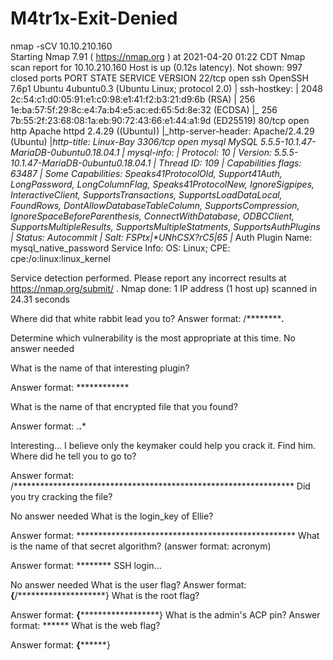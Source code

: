 # M4tr1x-Exit-Denied

nmap -sCV 10.10.210.160      
Starting Nmap 7.91 ( https://nmap.org ) at 2021-04-20 01:22 CDT
Nmap scan report for 10.10.210.160
Host is up (0.12s latency).
Not shown: 997 closed ports
PORT     STATE SERVICE VERSION
22/tcp   open  ssh     OpenSSH 7.6p1 Ubuntu 4ubuntu0.3 (Ubuntu Linux; protocol 2.0)
| ssh-hostkey:
|   2048 2c:54:c1:d0:05:91:e1:c0:98:e1:41:f2:b3:21:d9:6b (RSA)
|   256 1e:ba:57:5f:29:8c:e4:7a:b4:e5:ac:ed:65:5d:8e:32 (ECDSA)
|_  256 7b:55:2f:23:68:08:1a:eb:90:72:43:66:e1:44:a1:9d (ED25519)
80/tcp   open  http    Apache httpd 2.4.29 ((Ubuntu))
|_http-server-header: Apache/2.4.29 (Ubuntu)
|_http-title: Linux-Bay
3306/tcp open  mysql   MySQL 5.5.5-10.1.47-MariaDB-0ubuntu0.18.04.1
| mysql-info:
|   Protocol: 10
|   Version: 5.5.5-10.1.47-MariaDB-0ubuntu0.18.04.1
|   Thread ID: 109
|   Capabilities flags: 63487
|   Some Capabilities: Speaks41ProtocolOld, Support41Auth, LongPassword, LongColumnFlag, Speaks41ProtocolNew, IgnoreSigpipes, InteractiveClient, SupportsTransactions, SupportsLoadDataLocal, FoundRows, DontAllowDatabaseTableColumn, SupportsCompression, IgnoreSpaceBeforeParenthesis, ConnectWithDatabase, ODBCClient, SupportsMultipleResults, SupportsMultipleStatments, SupportsAuthPlugins
|   Status: Autocommit
|   Salt: FSPtx|*UNhCSX?rC5|65
|_  Auth Plugin Name: mysql_native_password
Service Info: OS: Linux; CPE: cpe:/o:linux:linux_kernel

Service detection performed. Please report any incorrect results at https://nmap.org/submit/ .
Nmap done: 1 IP address (1 host up) scanned in 24.31 seconds

Where did that white rabbit lead you to?
Answer format: /***********.***

Determine which vulnerability is the most appropriate at this time.
No answer needed

What is the name of that interesting plugin?

Answer format: ************

What is the name of that encrypted file that you found?

Answer format: *.***.***

Interesting... I believe only the keymaker could help you crack it. Find him. Where did he tell you to go to?

Answer format: /****************************************************************
Did you try cracking the file?

No answer needed
What is the login_key of Ellie?

Answer format: **************************************************
What is the name of that secret algorithm? (answer format: acronym)

Answer format: ********
SSH login...

No answer needed
What is the user flag?
Answer format: ****{****/********************}
What is the root flag?

Answer format: ****{**********************}
What is the admin's ACP pin?
Answer format: ******
What is the web flag?

Answer format: ****{**********}
